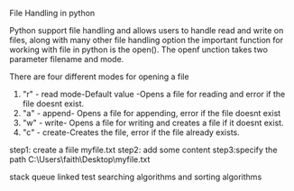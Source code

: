 File Handling in python

Python support file handling and allows users to  handle read and write on files, along with many other file handling option
the important function for working with file in python is the open().
The openf unction takes two parameter filename and mode.

There are four different modes for opening a file
1. "r" - read mode-Default value -Opens a file for reading and error if the file doesnt exist.
2. "a" - append- Opens a file for appending, error if the file doesnt exist
3. "w" - write- Opens a file  for writing and creates a file if it doesnt exist.
4. "c" - create-Creates the file, error if the file already exists.

step1: create a fiile myfile.txt
step2: add some content
step3:specify the path
    C:\\Users\\faith\\Desktop\\myfile.txt

stack
queue
linked test
searching algorithms and sorting algorithms
